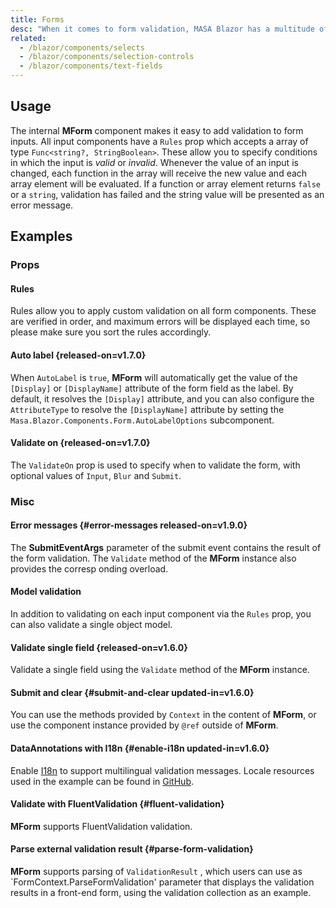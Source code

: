```yaml
---
title: Forms
desc: "When it comes to form validation, MASA Blazor has a multitude of integrations and baked in functionality."
related:
  - /blazor/components/selects
  - /blazor/components/selection-controls
  - /blazor/components/text-fields
---
```


## Usage

The internal **MForm** component makes it easy to add validation to form inputs. All input components have a `Rules` prop which accepts a array of type `Func<string?, StringBoolean>`. These allow you to specify conditions in which the input is _valid_ or _invalid_. Whenever the value of an input is changed, each function in the array will receive the new value and each array element will be evaluated. If a function or array element returns `false` or a `string`, validation has failed and the string value will be presented as an error message.

<masa-example file="Examples.components.forms.Usage"></masa-example>

## Examples

### Props

#### Rules

Rules allow you to apply custom validation on all form components. These are verified in order, and  maximum  errors will be displayed each time, so please make sure you sort the rules accordingly.

<masa-example file="Examples.components.forms.Rules"></masa-example>

#### Auto label {released-on=v1.7.0}

When `AutoLabel` is `true`, **MForm** will automatically get the value of the `[Display]` or `[DisplayName]` attribute of the form field as the label.
By default, it resolves the `[Display]` attribute, and you can also configure the `AttributeType` to resolve the `[DisplayName]` attribute by setting the `Masa.Blazor.Components.Form.AutoLabelOptions` subcomponent.

<masa-example file="Examples.components.forms.AutoLabel"></masa-example>

#### Validate on {released-on=v1.7.0}

The `ValidateOn` prop is used to specify when to validate the form, with optional values of `Input`, `Blur` and `Submit`.

<masa-example file="Examples.components.forms.ValidateOnDemo"></masa-example>

### Misc

#### Error messages {#error-messages released-on=v1.9.0}

The **SubmitEventArgs** parameter of the submit event contains the result of the form validation.
The `Validate` method of the **MForm** instance also provides the corresp onding overload.

<masa-example file="Examples.components.forms.ErrorMessages"></masa-example>

#### Model validation

In addition to validating on each input component via the `Rules` prop, you can also validate a single object model.

<masa-example file="Examples.components.forms.Validation"></masa-example>

#### Validate single field {released-on=v1.6.0}

Validate a single field using the `Validate` method of the **MForm** instance.

<masa-example file="Examples.components.forms.ValidateField"></masa-example>

#### Submit and clear {#submit-and-clear updated-in=v1.6.0}

You can use the methods provided by `Context` in the content of **MForm**, or use the component instance provided by `@ref` outside of **MForm**.

<masa-example file="Examples.components.forms.ValidationWithSubmitAndClear"></masa-example>

#### DataAnnotations with I18n {#enable-i18n updated-in=v1.6.0}

Enable [I18n](/blazor/features/internationalization) to support multilingual validation messages. Locale resources used in the example can be found in [GitHub](https://github.com/masastack/MASA.Blazor/blob/0f4a450479bceb816d58bbbb7b8f8ca7655e2f94/docs/Masa.Docs.Shared/wwwroot/locale/en-US.json#L128).

<app-alert type="warning" content="Only support localization for property names with an index of `0`, such as error messages for `[Range]` may not be localized correctly."></app-alert>

<masa-example file="Examples.components.forms.EnableI18n"></masa-example>

#### Validate with FluentValidation {#fluent-validation}

<app-alert type="warning" content="Validators need to be registered, see [FluentValidation Dependency Injection](https://docs.fluentvalidation.net/en/latest/di.html) for details."></app-alert>

**MForm** supports FluentValidation validation.

<masa-example file="Examples.components.forms.ValidateWithFluentValidation"></masa-example>

#### Parse external validation result {#parse-form-validation}

**MForm** supports parsing of `ValidationResult` , which users can use as `FormContext.ParseFormValidation' parameter that displays the validation results in a front-end form, using the validation collection as an example.

<masa-example file="Examples.components.forms.ParseFormValidation"></masa-example>
